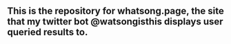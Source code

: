 ## This is the repository for whatsong.page, the site that my twitter bot @watsongisthis displays user queried results to.
